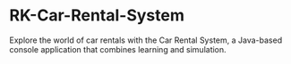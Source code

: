 # RK-Car-Rental-System
Explore the world of car rentals with the Car Rental System, a Java-based console application that combines learning and simulation.
